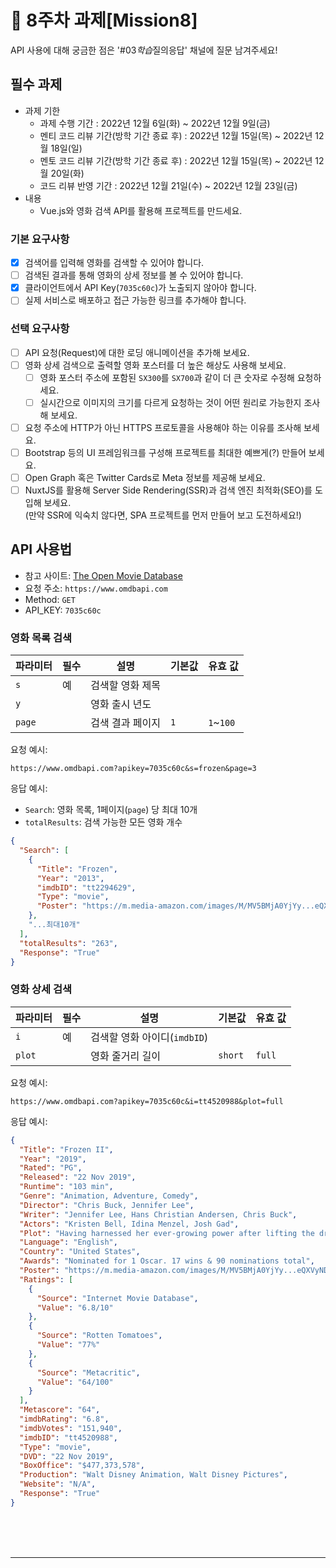 # 📌 8주차 과제[Mission8]

API 사용에 대해 궁금한 점은 '#03*학습*질의응답' 채널에 질문 남겨주세요!

## 필수 과제

- 과제 기한
  - 과제 수행 기간 : 2022년 12월 6일(화) ~ 2022년 12월 9일(금)
  - 멘티 코드 리뷰 기간(방학 기간 종료 후) : 2022년 12월 15일(목) ~ 2022년 12월 18일(일)
  - 멘토 코드 리뷰 기간(방학 기간 종료 후) : 2022년 12월 15일(목) ~ 2022년 12월 20일(화)
  - 코드 리뷰 반영 기간 : 2022년 12월 21일(수) ~ 2022년 12월 23일(금)
- 내용
  - Vue.js와 영화 검색 API를 활용해 프로젝트를 만드세요.

### 기본 요구사항

- [x] 검색어를 입력해 영화를 검색할 수 있어야 합니다.
- [ ] 검색된 결과를 통해 영화의 상세 정보를 볼 수 있어야 합니다.
- [x] 클라이언트에서 API Key(`7035c60c`)가 노출되지 않아야 합니다.
- [ ] 실제 서비스로 배포하고 접근 가능한 링크를 추가해야 합니다.

### 선택 요구사항

- [ ] API 요청(Request)에 대한 로딩 애니메이션을 추가해 보세요.
- [ ] 영화 상세 검색으로 출력할 영화 포스터를 더 높은 해상도 사용해 보세요.
  - [ ] 영화 포스터 주소에 포함된 `SX300`를 `SX700`과 같이 더 큰 숫자로 수정해 요청하세요.
  - [ ] 실시간으로 이미지의 크기를 다르게 요청하는 것이 어떤 원리로 가능한지 조사해 보세요.
- [ ] 요청 주소에 HTTP가 아닌 HTTPS 프로토콜을 사용해야 하는 이유를 조사해 보세요.
- [ ] Bootstrap 등의 UI 프레임워크를 구성해 프로젝트를 최대한 예쁘게(?) 만들어 보세요.
- [ ] Open Graph 혹은 Twitter Cards로 Meta 정보를 제공해 보세요.
- [ ] NuxtJS를 활용해 Server Side Rendering(SSR)과 검색 엔진 최적화(SEO)를 도입해 보세요.  
       (만약 SSR에 익숙치 않다면, SPA 프로젝트를 먼저 만들어 보고 도전하세요!)

## API 사용법

- 참고 사이트: [The Open Movie Database](http://www.omdbapi.com/)
- 요청 주소: `https://www.omdbapi.com`
- Method: `GET`
- API_KEY: `7035c60c`

### 영화 목록 검색

| 파라미터 | 필수 | 설명             | 기본값 | 유효 값   |
| -------- | ---- | ---------------- | ------ | --------- |
| `s`      | 예   | 검색할 영화 제목 |        |
| `y`      |      | 영화 출시 년도   |        |
| `page`   |      | 검색 결과 페이지 | `1`    | `1`~`100` |

요청 예시:

```url
https://www.omdbapi.com?apikey=7035c60c&s=frozen&page=3
```

응답 예시:

- `Search`: 영화 목록, 1페이지(`page`) 당 최대 10개
- `totalResults`: 검색 가능한 모든 영화 개수

```json
{
  "Search": [
    {
      "Title": "Frozen",
      "Year": "2013",
      "imdbID": "tt2294629",
      "Type": "movie",
      "Poster": "https://m.media-amazon.com/images/M/MV5BMjA0YjYy...eQXVyNDg4NjY5OTQ@._V1_SX300.jpg"
    },
    "...최대10개"
  ],
  "totalResults": "263",
  "Response": "True"
}
```

### 영화 상세 검색

| 파라미터 | 필수 | 설명                         | 기본값  | 유효 값 |
| -------- | ---- | ---------------------------- | ------- | ------- |
| `i`      | 예   | 검색할 영화 아이디(`imdbID`) |         |
| `plot`   |      | 영화 줄거리 길이             | `short` | `full`  |

요청 예시:

```url
https://www.omdbapi.com?apikey=7035c60c&i=tt4520988&plot=full
```

응답 예시:

```json
{
  "Title": "Frozen II",
  "Year": "2019",
  "Rated": "PG",
  "Released": "22 Nov 2019",
  "Runtime": "103 min",
  "Genre": "Animation, Adventure, Comedy",
  "Director": "Chris Buck, Jennifer Lee",
  "Writer": "Jennifer Lee, Hans Christian Andersen, Chris Buck",
  "Actors": "Kristen Bell, Idina Menzel, Josh Gad",
  "Plot": "Having harnessed her ever-growing power after lifting the dreadful curse of the eternal winter in Frozen (2013),",
  "Language": "English",
  "Country": "United States",
  "Awards": "Nominated for 1 Oscar. 17 wins & 90 nominations total",
  "Poster": "https://m.media-amazon.com/images/M/MV5BMjA0YjYy...eQXVyNDg4NjY5OTQ@._V1_SX300.jpg",
  "Ratings": [
    {
      "Source": "Internet Movie Database",
      "Value": "6.8/10"
    },
    {
      "Source": "Rotten Tomatoes",
      "Value": "77%"
    },
    {
      "Source": "Metacritic",
      "Value": "64/100"
    }
  ],
  "Metascore": "64",
  "imdbRating": "6.8",
  "imdbVotes": "151,940",
  "imdbID": "tt4520988",
  "Type": "movie",
  "DVD": "22 Nov 2019",
  "BoxOffice": "$477,373,578",
  "Production": "Walt Disney Animation, Walt Disney Pictures",
  "Website": "N/A",
  "Response": "True"
}
```

<br/>
<br/>
<br/>

---

<br/>
<br/>
<br/>
